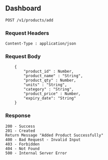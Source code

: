## Dashboard

```
POST /v1/products/add
```

### Request Headers

```
Content-Type : application/json
```

<!-- (Input 1 for adding new product item) -->

### Request Body

```
    {
        "product_id" : Number,
        "product_name" : "String",
        "product_qty" : Number,
        "units" : "String",
        "category" : "String",
        "product_price" : Number,
        "expiry_date": "String"
    }
```

### Response

```
200 - Success
201 - Created
Return Message "Added Product Successfully"
400 - Bad Request - Invalid Input
403 - Forbidden
404 - Not Found
500 - Internal Server Error
```
